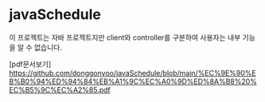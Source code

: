 # javaSchedule
<image-card alt="프로젝트 헤더" src="https://raw.githubusercontent.com/donggonyoo/javaSchedule/main/스크린샷 2025-06-01 190931.png" width="600"></image-card>

이 프로젝트는 자바 프로젝트지만 client와 controller를 구분하여 사용자는 내부 기능을 알 수 없습니다.

[pdf문서보기]
https://github.com/donggonyoo/javaSchedule/blob/main/%EC%9E%90%EB%B0%94%ED%94%84%EB%A1%9C%EC%A0%9D%ED%8A%B8%20%EC%B5%9C%EC%A2%85.pdf
